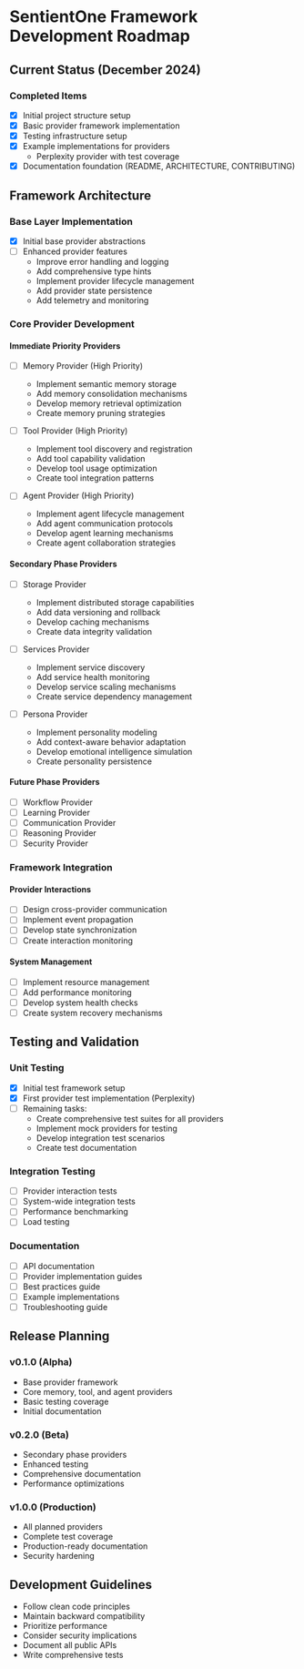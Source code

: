 # SentientOne Framework Development Roadmap

## Current Status (December 2024)

### Completed Items
- [x] Initial project structure setup
- [x] Basic provider framework implementation
- [x] Testing infrastructure setup
- [x] Example implementations for providers
  * Perplexity provider with test coverage
- [x] Documentation foundation (README, ARCHITECTURE, CONTRIBUTING)

## Framework Architecture

### Base Layer Implementation
- [x] Initial base provider abstractions
- [ ] Enhanced provider features
  * Improve error handling and logging
  * Add comprehensive type hints
  * Implement provider lifecycle management
  * Add provider state persistence
  * Add telemetry and monitoring

### Core Provider Development

#### Immediate Priority Providers
- [ ] Memory Provider (High Priority)
  * Implement semantic memory storage
  * Add memory consolidation mechanisms
  * Develop memory retrieval optimization
  * Create memory pruning strategies

- [ ] Tool Provider (High Priority)
  * Implement tool discovery and registration
  * Add tool capability validation
  * Develop tool usage optimization
  * Create tool integration patterns

- [ ] Agent Provider (High Priority)
  * Implement agent lifecycle management
  * Add agent communication protocols
  * Develop agent learning mechanisms
  * Create agent collaboration strategies

#### Secondary Phase Providers
- [ ] Storage Provider
  * Implement distributed storage capabilities
  * Add data versioning and rollback
  * Develop caching mechanisms
  * Create data integrity validation

- [ ] Services Provider
  * Implement service discovery
  * Add service health monitoring
  * Develop service scaling mechanisms
  * Create service dependency management

- [ ] Persona Provider
  * Implement personality modeling
  * Add context-aware behavior adaptation
  * Develop emotional intelligence simulation
  * Create personality persistence

#### Future Phase Providers
- [ ] Workflow Provider
- [ ] Learning Provider
- [ ] Communication Provider
- [ ] Reasoning Provider
- [ ] Security Provider

### Framework Integration

#### Provider Interactions
- [ ] Design cross-provider communication
- [ ] Implement event propagation
- [ ] Develop state synchronization
- [ ] Create interaction monitoring

#### System Management
- [ ] Implement resource management
- [ ] Add performance monitoring
- [ ] Develop system health checks
- [ ] Create system recovery mechanisms

## Testing and Validation

### Unit Testing
- [x] Initial test framework setup
- [x] First provider test implementation (Perplexity)
- [ ] Remaining tasks:
  * Create comprehensive test suites for all providers
  * Implement mock providers for testing
  * Develop integration test scenarios
  * Create test documentation

### Integration Testing
- [ ] Provider interaction tests
- [ ] System-wide integration tests
- [ ] Performance benchmarking
- [ ] Load testing

### Documentation
- [ ] API documentation
- [ ] Provider implementation guides
- [ ] Best practices guide
- [ ] Example implementations
- [ ] Troubleshooting guide

## Release Planning

### v0.1.0 (Alpha)
- Base provider framework
- Core memory, tool, and agent providers
- Basic testing coverage
- Initial documentation

### v0.2.0 (Beta)
- Secondary phase providers
- Enhanced testing
- Comprehensive documentation
- Performance optimizations

### v1.0.0 (Production)
- All planned providers
- Complete test coverage
- Production-ready documentation
- Security hardening

## Development Guidelines
- Follow clean code principles
- Maintain backward compatibility
- Prioritize performance
- Consider security implications
- Document all public APIs
- Write comprehensive tests

